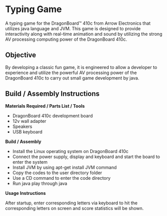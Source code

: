 # Typing Game
A typing game for the DragonBoard™ 410c from Arrow Electronics that utilizes java language and JVM. This game is designed to provide interactivity along with real-time animation and sound by utilizing the strong AV processing computing power of the DragonBoard 410c.

## Objective

By developing a classic fun game, it is engineered to allow a developer to experience and utilize the powerful AV processing power of the DragonBoard 410c to carry out small game development by java.

## Build / Assembly Instructions

**Materials Required / Parts List / Tools**

- DragonBoard 410c development board
- 12v wall adapter
- Speakers
- USB keyboard

**Build / Assembly**

- Install the Linux operating system on DragonBoard 410c
- Connect the power supply, display and keyboard and start the board to enter the system
- Install JVM by using apt-get install JVM command
- Copy the codes to the user directory folder
- Use a CD command to enter the code directory
- Run java play through java

**Usage Instructions**

After startup, enter corresponding letters via keyboard to hit the corresponding letters on screen and score statistics will be shown.
